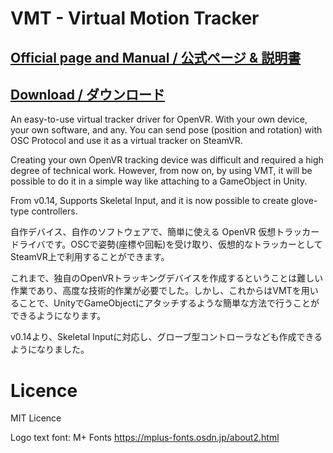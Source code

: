 # VMT - Virtual Motion Tracker
## [Official page and Manual / 公式ページ &  説明書](https://gpsnmeajp.github.io/VirtualMotionTrackerDocument/)
## [Download / ダウンロード](https://gpsnmeajp.github.io/VirtualMotionTrackerDocument/download/)

An easy-to-use virtual tracker driver for OpenVR. With your own device, your own software, and any.
You can send pose (position and rotation) with OSC Protocol and use it as a virtual tracker on SteamVR.

Creating your own OpenVR tracking device was difficult and required a high degree of technical work. 
However, from now on, by using VMT, it will be possible to do it in a simple way like attaching to a GameObject in Unity.   

From v0.14, Supports Skeletal Input, and it is now possible to create glove-type controllers.

自作デバイス、自作のソフトウェアで、簡単に使える OpenVR 仮想トラッカードライバです。OSCで姿勢(座標や回転)を受け取り、仮想的なトラッカーとしてSteamVR上で利用することができます。  

これまで、独自のOpenVRトラッキングデバイスを作成するということは難しい作業であり、高度な技術的作業が必要でした。しかし、これからはVMTを用いることで、UnityでGameObjectにアタッチするような簡単な方法で行うことができるようになります。  

v0.14より、Skeletal Inputに対応し、グローブ型コントローラなども作成できるようになりました。

# Licence
MIT Licence

Logo text font: M+ Fonts https://mplus-fonts.osdn.jp/about2.html
